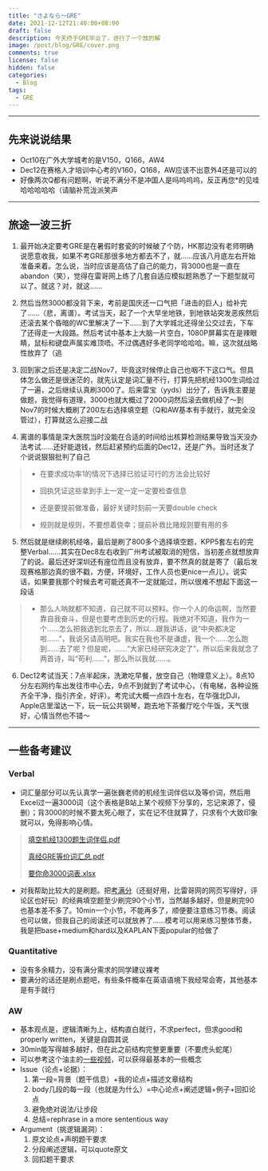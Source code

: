 ```yaml
---
title: "さよなら〜GRE"
date: 2021-12-12T21:40:00+08:00
draft: false
description: 今天终于GRE毕业了，进行了一个放的解
image: /post/blog/GRE/cover.png
comments: true
license: false
hidden: false
categories:
  - Blog
tags:
  - GRE
---
```


---
## 先来说说结果

* Oct10在广外大学城考的是V150，Q166，AW4
* Dec12在赛格人才培训中心考的V160，Q168，AW应该不出意外4还是可以的
* 好像两次Q都有问题啊，听说不满分不是冲国人是吗呜呜呜，反正再您*的见哇哈哈哈哈哈（请脑补荒泷派笑声

---
## 旅途一波三折

1. 最开始决定要考GRE是在暑假时套瓷的时候破了个防，HK那边没有老师明确说愿意收我，如果不考GRE那很多地方都去不了，就……应该八月底左右开始准备来着。怎么说，当时应该是高估了自己的能力，背3000也是一直在abandon（笑），觉得在雷哥网上练了几套自适应模拟题熟悉了一下题型就可以了。就这？对，就这……

2. 然后当然3000都没背下来，考前是国庆还一口气把「进击的巨人」给补完了……（悲，离谱）。考试当天，起了一个大早坐地铁，到地铁站突发恶疾然后还滚去某个昏暗的WC里解决了一下……到了大学城北还得坐公交过去，下车了还得走一大段路。然后考试中基本上大脑一片空白，1080P屏幕实在是辣眼睛，鼠标和键盘声属实难顶唔。不过偶遇好多老同学哈哈哈。嘛，这次就战略性放弃了（逃

3. 回到家之后还是决定二战Nov7，毕竟这时候停止自己也咽不下这口气。但具体怎么做还是很迷茫的，就先认定是词汇量不行，打算先把机经1300生词给过了一遍，之后继续认真刷3000了。后来雷宝（yyds）出分了，告诉我主要是做题，我觉得有道理，3000也就大概过了2000词然后滚去做机经了～到Nov7的时候大概刷了200左右选择填空题（Q和AW基本有手就行，就完全没管过），打算就这么迎接二战

4. 离谱的事情是深大医院当时没能在合适的时间给出核算检测结果导致当天没办法考试……还好能退钱，然后赶紧预约后面的Dec12，还是广外。当时还发了个说说狠狠批判了自己

>* 在要求成功率1的情况下选择已验证可行的方法会比较好
>
>* 回执凭证这些拿到手上一定一定一定要检查信息
>
>* 还是要提前做准备，最好关键时刻前一天要double check
>
>* 规则就是规则，不要想着侥幸；提前补救比赌规则要有用的多

5. 然后就是继续刷机经咯，最后是刷了800多个选择填空题，KPP5套左右的完整Verbal……其实在Dec8左右收到广州考试被取消的短信，当初差点就想放弃了的说。最后还好深圳还有座位而且没有放弃，要不然真的就是寄了（最后发现赛格那边真的很不戳，方便，环境好，工作人员也更nice一点儿）。说实话，如果要我那个时候去考可能还真不一定就能过，所以很难不想起下面这一段话

> * 那么人呐就都不知道，自己就不可以预料。你一个人的命运啊，当然要靠自我奋斗，但是也要考虑到历史的行程。我绝对不知道，我作为一个……怎么把我选到北京去了，所以…跟我讲话，说“中央都决定啦……”，我说另请高明吧。我实在我也不是谦虚，我一个……怎么跑到……去了呢？但是呢，……“大家已经研究决定了”，所以后来我就念了两首诗，叫“苟利……”，那么所以我就……。

6. Dec12考试当天：7点半起床，洗漱吃早餐，放空自己（物理意义上）。8点10分左右网约车出发往市中心去，9点不到就到了考试中心，（有电梯，各种设施齐全干净，指引齐全，好评）。考完试大概一点四十左右，在华强北DJI，Apple店里溜达一下，玩一玩公共钢琴，跑去地下茶餐厅吃个午饭，天气很好，心情当然也不错～

---
## 一些备考建议

### Verbal

* 词汇量部分可以先认真学一遍张巍老师的机经生词伴侣以及等价词，然后用Excel过一遍3000词（这个表格是B站上某个视频下分享的，忘记来源了，侵删）；背3000的时候不要太死心眼了，实在记不住就算了，只求有个大致印象就可以，免得影响心情。

> [填空机经1300题生词伴侣.pdf](https://github.com/ErcBunny/sharedDocs/raw/main/填空机经1300题生词伴侣.pdf)
>
> [真经GRE等价词汇总.pdf](https://github.com/ErcBunny/sharedDocs/raw/main/真经GRE等价词汇总.pdf)
>
> [要你命3000词表.xlsx](https://github.com/ErcBunny/sharedDocs/raw/main/要你命3000词表.xlsx)

* 对我帮助比较大的是刷题。把[考满分](https://gre.kmf.com)（还挺好用，比雷哥网的网页写得好，评论区也好玩）的经典填空题至少刷完90个小节，当然越多越好，但是刷完90也基本差不多了。10min一个小节，不能再多了，顺便要注意练习节奏。阅读也可以做，但我自己的阅读还可以就放养了……模考可以用来练习整体节奏，我是把base+medium和hard以及KAPLAN下面popular的给做了

### Quantitative

* 没有多余精力，没有满分需求的同学建议裸考
* 要满分的话还是刷点题吧，有些条件概率在英语语境下我经常会寄，其他基本是有手就行

### AW

* 基本观点是，逻辑清晰为上，结构直白就行，不求perfect，但求good和properly written，关键是自圆其说
* 30min能写得越多越好，但在此之前结构完整更重要（不要虎头蛇尾）
* 可以参考这个油主的[一些视频](https://www.youtube.com/watch?v=OFa8oeXXuoA)，可以获得最基本的一些概念
* Issue（论点+论据）：
  1. 第一段=背景（题干信息）+我的论点+描述文章结构
  2. body几段的每一段（也就是为什么）=中心论点+阐述逻辑+例子+回扣论点
  3. 避免绝对说法/让步段
  4. 总结=rephrase in a more sententious way
* Argument（挑逻辑漏洞）：
  1. 原文论点+声明题干要求
  2. 分段阐述逻辑，可以quote原文
  3. 回扣题干要求


